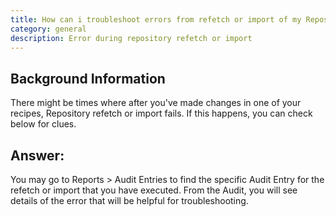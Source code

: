 ```yaml
---
title: How can i troubleshoot errors from refetch or import of my Repository?
category: general
description: Error during repository refetch or import
---
```


## Background Information

There might be times where after you've made changes in one of your recipes, Repository refetch or import fails. If this happens, you can check below for clues. 

## Answer:

You may go to Reports > Audit Entries to find the specific Audit Entry for the refetch or import that you have executed. From the Audit, you will see details of the error that will be helpful for troubleshooting.

